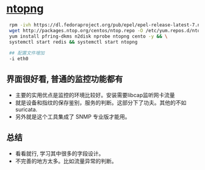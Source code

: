 # [ntopng](https://github.com/ntop/ntopng)


```bash
 rpm -ivh https://dl.fedoraproject.org/pub/epel/epel-release-latest-7.noarch.rpm && \
 wget http://packages.ntop.org/centos/ntop.repo -O /etc/yum.repos.d/ntop.repo && \
 yum install pfring-dkms n2disk nprobe ntopng cento -y && \
 systemctl start redis && systemctl start ntopng 
 
 ## 配置文件增加
 -i eth0 
```

## 界面很好看, 普通的监控功能都有
- 主要的实用优点是监控的环境比较好。安装需要libcap监听网卡流量
- 就是设备和指纹的保存鉴别，服务的判断。这部分下了功夫。其他的不如suricata.
- 另外就是这个工具集成了 SNMP 专业版才能用。
 

## 总结
- 看看就行, 学习其中很多的字段设计。
- 不完善的地方太多。比如流量异常的判断。